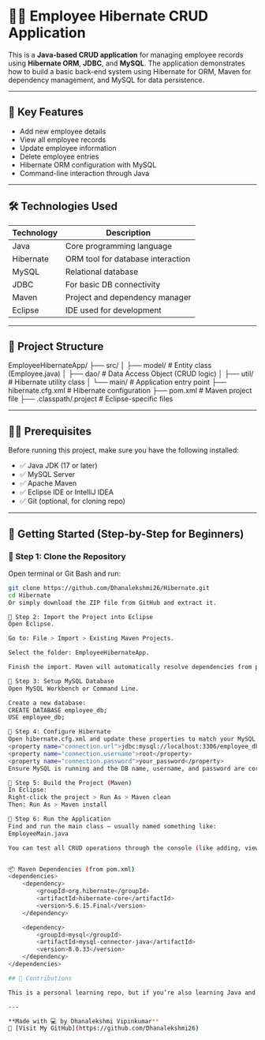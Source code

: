# 🧑‍💼 Employee Hibernate CRUD Application

This is a **Java-based CRUD application** for managing employee records using **Hibernate ORM**, **JDBC**, and **MySQL**. The application demonstrates how to build a basic back-end system using Hibernate for ORM, Maven for dependency management, and MySQL for data persistence.

---

## 📌 Key Features

- Add new employee details
- View all employee records
- Update employee information
- Delete employee entries
- Hibernate ORM configuration with MySQL
- Command-line interaction through Java

---

## 🛠️ Technologies Used

| Technology | Description                      |
|------------|----------------------------------|
| Java       | Core programming language        |
| Hibernate  | ORM tool for database interaction |
| MySQL      | Relational database              |
| JDBC       | For basic DB connectivity        |
| Maven      | Project and dependency manager   |
| Eclipse    | IDE used for development         |

---

## 📂 Project Structure

EmployeeHibernateApp/
├── src/
│ ├── model/ # Entity class (Employee.java)
│ ├── dao/ # Data Access Object (CRUD logic)
│ ├── util/ # Hibernate utility class
│ └── main/ # Application entry point
├── hibernate.cfg.xml # Hibernate configuration
├── pom.xml # Maven project file
├── .classpath/.project # Eclipse-specific files


---

## 🧑‍🎓 Prerequisites

Before running this project, make sure you have the following installed:

- ✅ Java JDK (17 or later)
- ✅ MySQL Server
- ✅ Apache Maven
- ✅ Eclipse IDE or IntelliJ IDEA
- ✅ Git (optional, for cloning repo)

---

## 🚀 Getting Started (Step-by-Step for Beginners)

### 🔹 Step 1: Clone the Repository

Open terminal or Git Bash and run:

```bash
git clone https://github.com/Dhanalekshmi26/Hibernate.git
cd Hibernate
Or simply download the ZIP file from GitHub and extract it.

🔹 Step 2: Import the Project into Eclipse
Open Eclipse.

Go to: File > Import > Existing Maven Projects.

Select the folder: EmployeeHibernateApp.

Finish the import. Maven will automatically resolve dependencies from pom.xml.

🔹 Step 3: Setup MySQL Database
Open MySQL Workbench or Command Line.

Create a new database:
CREATE DATABASE employee_db;
USE employee_db;

🔹 Step 4: Configure Hibernate
Open hibernate.cfg.xml and update these properties to match your MySQL setup:
<property name="connection.url">jdbc:mysql://localhost:3306/employee_db</property>
<property name="connection.username">root</property>
<property name="connection.password">your_password</property>
Ensure MySQL is running and the DB name, username, and password are correct.

🔹 Step 5: Build the Project (Maven)
In Eclipse:
Right-click the project > Run As > Maven clean
Then: Run As > Maven install

🔹 Step 6: Run the Application
Find and run the main class — usually named something like:
EmployeeMain.java

You can test all CRUD operations through the console (like adding, viewing, updating, and deleting employees).


📦 Maven Dependencies (from pom.xml)
<dependencies>
    <dependency>
        <groupId>org.hibernate</groupId>
        <artifactId>hibernate-core</artifactId>
        <version>5.6.15.Final</version>
    </dependency>

    <dependency>
        <groupId>mysql</groupId>
        <artifactId>mysql-connector-java</artifactId>
        <version>8.0.33</version>
    </dependency>
</dependencies>

## 🙌 Contributions

This is a personal learning repo, but if you’re also learning Java and want to suggest ideas, feel free to open an issue or PR!

---

**Made with 💻 by Dhanalekshmi Vipinkumar**  
🔗 [Visit My GitHub](https://github.com/Dhanalekshmi26)




